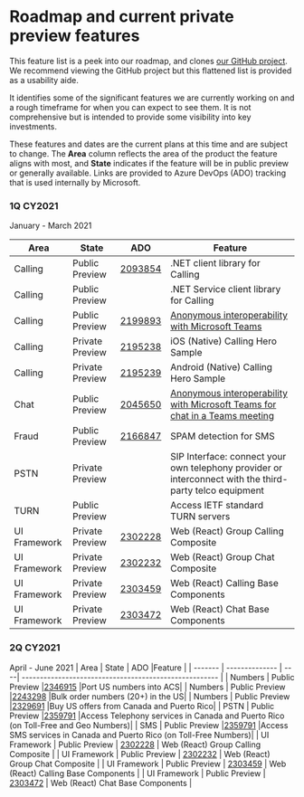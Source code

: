 # Roadmap and current private preview features

This feature list is a peek into our roadmap, and clones [our GitHub project](https://github.com/Azure/Communication/projects/1). We recommend viewing the GitHub project but this flattened list is provided as a usability aide. 

It identifies some of the significant features we are currently working on and a rough timeframe for when you can expect to see them. It is not comprehensive but is intended to provide some visibility into key investments.

These features and dates are the current plans at this time and are subject to change. The **Area** column reflects the area of the product the feature aligns with most, and **State**  indicates if the feature will be in public preview or generally available.  Links are provided to Azure DevOps (ADO) tracking that is used internally by Microsoft.

### 1Q CY2021
January - March 2021

| Area    | State          | ADO |Feature                                                |
| ------- | -------------- | ----| ------------------------------------------------------ |
| Calling | Public Preview | [2093854](https://skype.visualstudio.com/SPOOL/_workitems/edit/2093854) |.NET client library for Calling              |
| Calling | Public Preview | |.NET Service client library for Calling              |
| Calling | Public Preview |[2199893](https://skype.visualstudio.com/SPOOL/_backlogs/backlog/SPOOL%20Team/Features/?workitem=2199893) |[Anonymous interoperability with Microsoft Teams](https://docs.microsoft.com/azure/communication-services/concepts/voice-video-calling/teams-interop)   |
| Calling | Private Preview | [2195238](https://skype.visualstudio.com/SPOOL/_workitems/edit/2195238) | iOS (Native) Calling Hero Sample |
| Calling | Private Preview | [2195239](https://skype.visualstudio.com/SPOOL/_workitems/edit/2195239) | Android (Native) Calling Hero Sample |
| Chat | Public Preview |[2045650](https://skype.visualstudio.com/SPOOL/_workitems/edit/2045650)|[Anonymous interoperability with Microsoft Teams for chat in a Teams meeting](https://docs.microsoft.com/azure/communication-services/quickstarts/chat/meeting-interop)   
| Fraud   | Public Preview |  [2166847](https://skype.visualstudio.com/SPOOL/_workitems/edit/2166847)    |SPAM detection for SMS   |
| PSTN    | Private Preview | |SIP Interface: connect your own telephony provider or interconnect with the third-party telco equipment |
| TURN    | Public Preview | |Access IETF standard TURN servers         |
| UI Framework | Private Preview | [2302228](https://skype.visualstudio.com/SPOOL/_workitems/edit/2302228) | Web (React) Group Calling Composite |
| UI Framework | Private Preview | [2302232](https://skype.visualstudio.com/SPOOL/_workitems/edit/2302232) | Web (React) Group Chat Composite |
| UI Framework | Private Preview | [2303459](https://skype.visualstudio.com/SPOOL/_workitems/edit/2303459) | Web (React) Calling Base Components |
| UI Framework | Private Preview | [2303472](https://skype.visualstudio.com/SPOOL/_workitems/edit/2303472) | Web (React) Chat Base Components |

### 2Q CY2021
April - June 2021
| Area    | State          | ADO |Feature                                                |
| ------- | -------------- | ----| ------------------------------------------------------ |
| Numbers    | Public Preview |[2346915](https://skype.visualstudio.com/SPOOL/_workitems/edit/2346915)  |Port US numbers into ACS|
| Numbers    | Public Preview |[2243298](https://skype.visualstudio.com/SPOOL/_workitems/edit/2243298)  |Bulk order numbers (20+) in the US|
| Numbers    | Public Preview |[2329691](https://skype.visualstudio.com/SPOOL/_workitems/edit/2329691)  |Buy US offers from Canada and Puerto Rico|
| PSTN    | Public Preview |[2359791](https://skype.visualstudio.com/SPOOL/_workitems/edit/2359791)  |Access Telephony services in Canada and Puerto Rico  (on Toll-Free and Geo Numbers)|
| SMS    | Public Preview |[2359791](https://skype.visualstudio.com/SPOOL/_workitems/edit/2359791)  |Access SMS services in Canada and Puerto Rico (on Toll-Free Numbers)|
| UI Framework | Public Preview | [2302228](https://skype.visualstudio.com/SPOOL/_workitems/edit/2302228) | Web (React) Group Calling Composite |
| UI Framework | Public Preview | [2302232](https://skype.visualstudio.com/SPOOL/_workitems/edit/2302232) | Web (React) Group Chat Composite |
| UI Framework | Public Preview | [2303459](https://skype.visualstudio.com/SPOOL/_workitems/edit/2303459) | Web (React) Calling Base Components |
| UI Framework | Public Preview | [2303472](https://skype.visualstudio.com/SPOOL/_workitems/edit/2303472) | Web (React) Chat Base Components |
